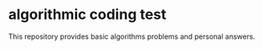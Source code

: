 # algorithmic coding test
This repository provides basic algorithms problems and personal answers. 
